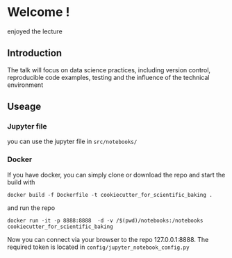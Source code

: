 # Welcome !
enjoyed the lecture

## Introduction

The talk will focus on data science practices, including version control, reproducible code examples, testing and the influence of the technical environment

## Useage
### Jupyter file
you can use the jupyter file in `src/notebooks/`

### Docker
If you have docker, you can simply clone or download the repo and start the build with

```
docker build -f Dockerfile -t cookiecutter_for_scientific_baking .
```
and run the repo

```
docker run -it -p 8888:8888  -d -v /$(pwd)/notebooks:/notebooks cookiecutter_for_scientific_baking
```

Now you can connect via your browser to the repo 127.0.0.1:8888.
The required token is located in `config/jupyter_notebook_config.py`